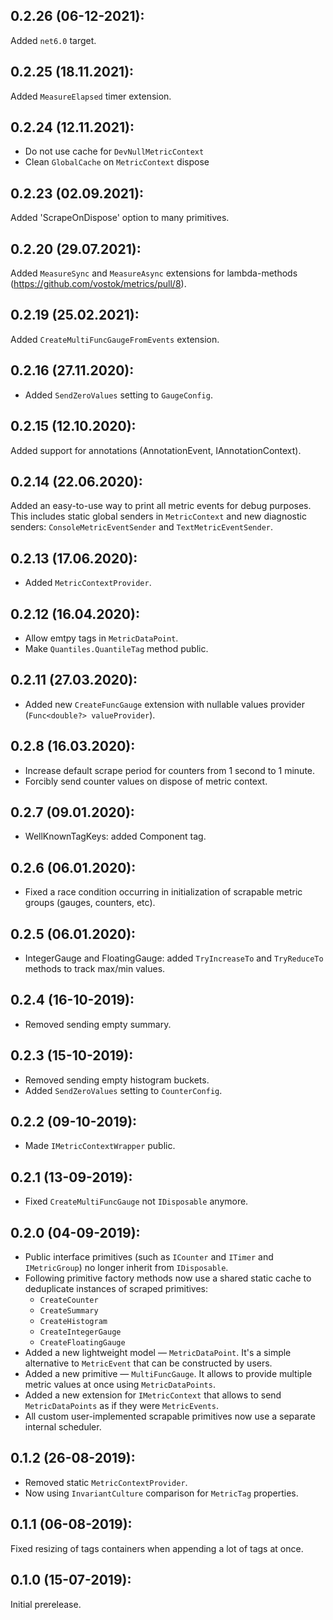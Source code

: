 ## 0.2.26 (06-12-2021):

Added `net6.0` target.

## 0.2.25 (18.11.2021):

Added `MeasureElapsed` timer extension.

## 0.2.24 (12.11.2021):

- Do not use cache for `DevNullMetricContext` 
- Clean `GlobalCache` on `MetricContext` dispose

## 0.2.23 (02.09.2021):

Added 'ScrapeOnDispose' option to many primitives.

## 0.2.20 (29.07.2021):

Added `MeasureSync` and `MeasureAsync` extensions for lambda-methods (https://github.com/vostok/metrics/pull/8).


## 0.2.19 (25.02.2021):

Added `CreateMultiFuncGaugeFromEvents` extension.

## 0.2.16 (27.11.2020):

- Added `SendZeroValues` setting to `GaugeConfig`.

## 0.2.15 (12.10.2020):

Added support for annotations (AnnotationEvent, IAnnotationContext).

## 0.2.14 (22.06.2020):

Added an easy-to-use way to print all metric events for debug purposes.
This includes static global senders in `MetricContext` and new diagnostic senders: `ConsoleMetricEventSender` and `TextMetricEventSender`.

## 0.2.13 (17.06.2020):

- Added `MetricContextProvider`.

## 0.2.12 (16.04.2020):

- Allow emtpy tags in `MetricDataPoint`.
- Make `Quantiles.QuantileTag` method public.

## 0.2.11 (27.03.2020):

- Added new `CreateFuncGauge` extension with nullable values provider (`Func<double?> valueProvider`).

## 0.2.8 (16.03.2020):

- Increase default scrape period for counters from 1 second to 1 minute.
- Forcibly send counter values on dispose of metric context.

## 0.2.7 (09.01.2020):

- WellKnownTagKeys: added Component tag.

## 0.2.6 (06.01.2020):

- Fixed a race condition occurring in initialization of scrapable metric groups (gauges, counters, etc).

## 0.2.5 (06.01.2020):

- IntegerGauge and FloatingGauge: added `TryIncreaseTo` and `TryReduceTo` methods to track max/min values.

## 0.2.4 (16-10-2019):

- Removed sending empty summary.

## 0.2.3 (15-10-2019):

- Removed sending empty histogram buckets.
- Added `SendZeroValues` setting to `CounterConfig`.

## 0.2.2 (09-10-2019):

- Made `IMetricContextWrapper` public.

## 0.2.1 (13-09-2019):

- Fixed `CreateMultiFuncGauge` not `IDisposable` anymore.

## 0.2.0 (04-09-2019):

- Public interface primitives (such as `ICounter` and `ITimer` and `IMetricGroup`) no longer inherit from `IDisposable`.
- Following primitive factory methods now use a shared static cache to deduplicate instances of scraped primitives:
	- `CreateCounter`
	- `CreateSummary`
	- `CreateHistogram`
	- `CreateIntegerGauge`
	- `CreateFloatingGauge`
- Added a new lightweight model — `MetricDataPoint`. It's a simple alternative to `MetricEvent` that can be constructed by users.
- Added a new primitive — `MultiFuncGauge`. It allows to provide multiple metric values at once using `MetricDataPoints`.
- Added a new extension for `IMetricContext` that allows to send `MetricDataPoints` as if they were `MetricEvents`.
- All custom user-implemented scrapable primitives now use a separate internal scheduler.

## 0.1.2 (26-08-2019):

- Removed static `MetricContextProvider`.
- Now using `InvariantCulture` comparison for `MetricTag` properties.

## 0.1.1 (06-08-2019):

Fixed resizing of tags containers when appending a lot of tags at once.

## 0.1.0 (15-07-2019): 

Initial prerelease.
